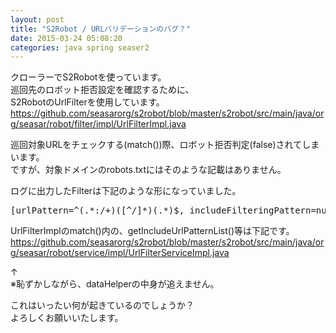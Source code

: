 ```yaml
---
layout: post
title: "S2Robot / URLバリデーションのバグ？"
date: 2015-03-24 05:08:20
categories: java spring seaser2
---
```

<p>クローラーでS2Robotを使っています。<br>
巡回先のロボット拒否設定を確認するために、<br>
S2RobotのUrlFilterを使用しています。<br>
<a href="https://github.com/seasarorg/s2robot/blob/master/s2robot/src/main/java/org/seasar/robot/filter/impl/UrlFilterImpl.java" rel="nofollow">https://github.com/seasarorg/s2robot/blob/master/s2robot/src/main/java/org/seasar/robot/filter/impl/UrlFilterImpl.java</a></p>

<p>巡回対象URLをチェックする(match())際、ロボット拒否判定(false)されてしまいます。<br>
ですが、対象ドメインのrobots.txtにはそのような記載はありません。</p>

<p>ログに出力したFilterは下記のような形になっていました。</p>

<pre>
[urlPattern=^(.*:/+)([^/]*)(.*)$, includeFilteringPattern=null, excludeFilteringPattern=null, cachedIncludeList=[], cachedExcludeList=[], sessionId=20150324042508095, urlFilterService=org.seasar.robot.service.impl.UrlFilterServiceImpl@7241f1f1]]
</pre>

<p>UrlFilterImplのmatch()内の、getIncludeUrlPatternList()等は下記です。<br>
<a href="https://github.com/seasarorg/s2robot/blob/master/s2robot/src/main/java/org/seasar/robot/service/impl/UrlFilterServiceImpl.java" rel="nofollow">https://github.com/seasarorg/s2robot/blob/master/s2robot/src/main/java/org/seasar/robot/service/impl/UrlFilterServiceImpl.java</a></p>

<p>↑<br>
※恥ずかしながら、dataHelperの中身が追えません。</p>

<p>これはいったい何が起きているのでしょうか？<br>
よろしくお願いいたします。</p>
